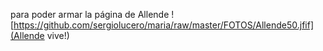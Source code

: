 para poder armar la página de Allende
![https://github.com/sergiolucero/maria/raw/master/FOTOS/Allende50.jfif](Allende vive!)
